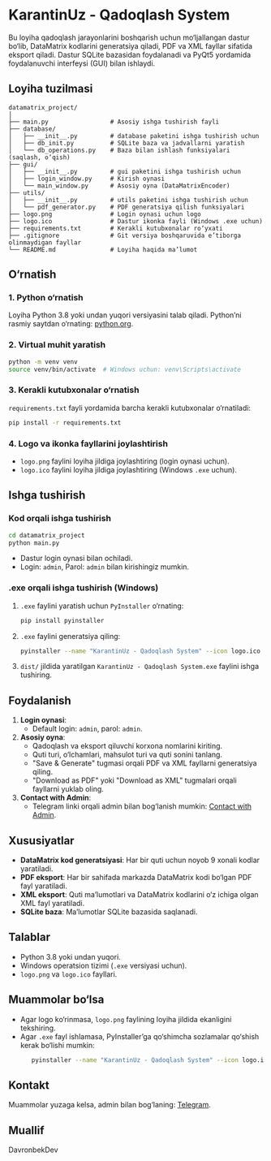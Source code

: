 # KarantinUz - Qadoqlash System

Bu loyiha qadoqlash jarayonlarini boshqarish uchun mo‘ljallangan dastur bo‘lib, DataMatrix kodlarini generatsiya qiladi, PDF va XML fayllar sifatida eksport qiladi. Dastur SQLite bazasidan foydalanadi va PyQt5 yordamida foydalanuvchi interfeysi (GUI) bilan ishlaydi.

## Loyiha tuzilmasi
```
datamatrix_project/
│
├── main.py                 # Asosiy ishga tushirish fayli
├── database/
│   ├── __init__.py         # database paketini ishga tushirish uchun
│   ├── db_init.py          # SQLite baza va jadvallarni yaratish
│   └── db_operations.py    # Baza bilan ishlash funksiyalari (saqlash, o‘qish)
├── gui/
│   ├── __init__.py         # gui paketini ishga tushirish uchun
│   ├── login_window.py     # Kirish oynasi
│   └── main_window.py      # Asosiy oyna (DataMatrixEncoder)
├── utils/
│   ├── __init__.py         # utils paketini ishga tushirish uchun
│   └── pdf_generator.py    # PDF generatsiya qilish funksiyalari
├── logo.png                # Login oynasi uchun logo
├── logo.ico                # Dastur ikonka fayli (Windows .exe uchun)
├── requirements.txt        # Kerakli kutubxonalar ro‘yxati
├── .gitignore              # Git versiya boshqaruvida e’tiborga olinmaydigan fayllar
└── README.md               # Loyiha haqida ma’lumot
```

## O‘rnatish

### 1. Python o‘rnatish
Loyiha Python 3.8 yoki undan yuqori versiyasini talab qiladi. Python’ni rasmiy saytdan o‘rnating: [python.org](https://www.python.org/downloads/).

### 2. Virtual muhit yaratish
```bash
python -m venv venv
source venv/bin/activate  # Windows uchun: venv\Scripts\activate
```

### 3. Kerakli kutubxonalar o‘rnatish
`requirements.txt` fayli yordamida barcha kerakli kutubxonalar o‘rnatiladi:
```bash
pip install -r requirements.txt
```

### 4. Logo va ikonka fayllarini joylashtirish
- `logo.png` faylini loyiha jildiga joylashtiring (login oynasi uchun).
- `logo.ico` faylini loyiha jildiga joylashtiring (Windows `.exe` uchun).

## Ishga tushirish

### Kod orqali ishga tushirish
```bash
cd datamatrix_project
python main.py
```
- Dastur login oynasi bilan ochiladi.
- Login: `admin`, Parol: `admin` bilan kirishingiz mumkin.

### .exe orqali ishga tushirish (Windows)
1. `.exe` faylini yaratish uchun `PyInstaller` o‘rnating:
   ```bash
   pip install pyinstaller
   ```
2. `.exe` faylini generatsiya qiling:
   ```bash
   pyinstaller --name "KarantinUz - Qadoqlash System" --icon logo.ico --onefile main.py
   ```
3. `dist/` jildida yaratilgan `KarantinUz - Qadoqlash System.exe` faylini ishga tushiring.

## Foydalanish
1. **Login oynasi**:
   - Default login: `admin`, parol: `admin`.
2. **Asosiy oyna**:
   - Qadoqlash va eksport qiluvchi korxona nomlarini kiriting.
   - Quti turi, o‘lchamlari, mahsulot turi va quti sonini tanlang.
   - "Save & Generate" tugmasi orqali PDF va XML fayllarni generatsiya qiling.
   - "Download as PDF" yoki "Download as XML" tugmalari orqali fayllarni yuklab oling.
3. **Contact with Admin**:
   - Telegram linki orqali admin bilan bog‘lanish mumkin: [Contact with Admin](https://t.me/davronbek_dev).

## Xususiyatlar
- **DataMatrix kod generatsiyasi**: Har bir quti uchun noyob 9 xonali kodlar yaratiladi.
- **PDF eksport**: Har bir sahifada markazda DataMatrix kodi bo‘lgan PDF fayl yaratiladi.
- **XML eksport**: Quti ma’lumotlari va DataMatrix kodlarini o‘z ichiga olgan XML fayl yaratiladi.
- **SQLite baza**: Ma’lumotlar SQLite bazasida saqlanadi.

## Talablar
- Python 3.8 yoki undan yuqori.
- Windows operatsion tizimi (`.exe` versiyasi uchun).
- `logo.png` va `logo.ico` fayllari.

## Muammolar bo‘lsa
- Agar logo ko‘rinmasa, `logo.png` faylining loyiha jildida ekanligini tekshiring.
- Agar `.exe` fayl ishlamasa, PyInstaller’ga qo‘shimcha sozlamalar qo‘shish kerak bo‘lishi mumkin:
  ```bash
     pyinstaller --name "KarantinUz - Qadoqlash System" --icon logo.ico --onefile --hidden-import pylibdmtx --hidden-import reportlab --hidden-import PyQt5.QtWidgets main.py
  ```

## Kontakt
Muammolar yuzaga kelsa, admin bilan bog‘laning: [Telegram](https://t.me/davronbek_dev).

## Muallif
DavronbekDev
